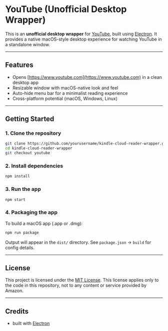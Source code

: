 # YouTube (Unofficial Desktop Wrapper)

This is an **unofficial desktop wrapper** for [YouTube](https://www.youtube.com),
built using [Electron](https://www.electronjs.org/). It provides a native
macOS-style desktop experience for watching YouTube in a standalone window.

---

## Features

- Opens [https://www.youtube.com](https://www.youtube.com) in a clean desktop app
- Resizable window with macOS-native look and feel
- Auto-hide menu bar for a minimalist reading experience
- Cross-platform potential (macOS, Windows, Linux)

---

## Getting Started

### 1. Clone the repository

```bash
git clone https://github.com/yourusername/kindle-cloud-reader-wrapper.git
cd kindle-cloud-reader-wrapper
git checkout youtube
```

### 2. Install dependencies

```bash
npm install
```

### 3. Run the app

```bash
npm start
```

### 4. Packaging the app

To build a macOS app (.app or .dmg):

```bash
npm run package
```

Output will appear in the `dist/` directory.
See `package.json` → `build` for config details.

---

## License

This project is licensed under the [MIT License](https://mit-license.org/).
This license applies only to the code in this repository, not to any content
or service provided by Amazon.

---

## Credits

- built with [Electron](https://www.electronjs.org/)
